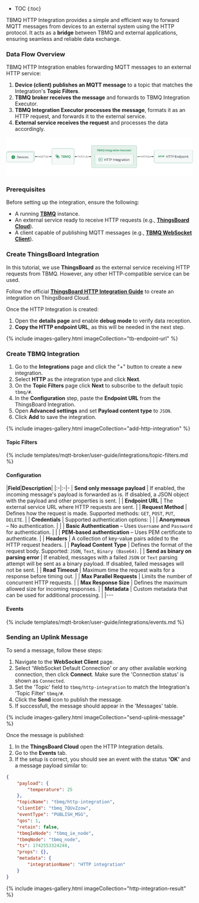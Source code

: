 * TOC
{:toc}

TBMQ HTTP Integration provides a simple and efficient way to forward MQTT messages from devices to an external system using the HTTP protocol. 
It acts as a **bridge** between TBMQ and external applications, ensuring seamless and reliable data exchange. 

### Data Flow Overview

TBMQ HTTP Integration enables forwarding MQTT messages to an external HTTP service:  

1. **Device (client) publishes an MQTT message** to a topic that matches the Integration's **Topic Filters**.  
2. **TBMQ broker receives the message** and forwards to TBMQ Integration Executor.  
3. **TBMQ Integration Executor processes the message**, formats it as an HTTP request, and forwards it to the external service.  
4. **External service receives the request** and processes the data accordingly.  

![image](/images/mqtt-broker/integrations/tbmq-http-integration.png)

### Prerequisites

Before setting up the integration, ensure the following:

- A running **[TBMQ](/docs/mqtt-broker/install/installation-options/)** instance.  
- An external service ready to receive HTTP requests (e.g., **[ThingsBoard Cloud](/docs/paas/getting-started-guides/what-is-thingsboard-cloud/)**).  
- A client capable of publishing MQTT messages (e.g., **[TBMQ WebSocket Client](/docs/mqtt-broker/user-guide/ui/websocket-client/)**).  

### Create ThingsBoard Integration

In this tutorial, we use **ThingsBoard** as the external service receiving HTTP requests from TBMQ. However, any other HTTP-compatible service can be used.

Follow the official **[ThingsBoard HTTP Integration Guide](/docs/paas/user-guide/integrations/http/)** to create an integration on ThingsBoard Cloud.

Once the HTTP Integration is created:

1. Open the **details page** and enable **debug mode** to verify data reception.  
2. **Copy the HTTP endpoint URL**, as this will be needed in the next step.

{% include images-gallery.html imageCollection="tb-endpoint-url" %}

### Create TBMQ Integration

1. Go to the **Integrations** page and click the "+" button to create a new integration.
2. Select **HTTP** as the integration type and click **Next**.
3. On the **Topic Filters** page click **Next** to subscribe to the default topic `tbmq/#`.
4. In the **Configuration** step, paste the **Endpoint URL** from the ThingsBoard Integration.
5. Open **Advanced settings** and set **Payload content type** to `JSON`.
6. Click **Add** to save the integration.

{% include images-gallery.html imageCollection="add-http-integration" %}

#### Topic Filters

{% include templates/mqtt-broker/user-guide/integrations/topic-filters.md %}

#### Configuration

|**Field**|**Description**|
|:-|:-|-
| **Send only message payload** | If enabled, the incoming message's payload is forwarded as is. If disabled, a JSON object with the payload and other properties is sent. |
| **Endpoint URL** | The external service URL where HTTP requests are sent. |
| **Request Method** | Defines how the request is made. Supported methods: `GET`, `POST`, `PUT`, `DELETE`. |
| **Credentials** | Supported authentication options: |
| | **Anonymous** – No authentication. |
| | **Basic Authentication** – Uses `Username` and `Password` for authentication. |
| | **PEM-based authentication** – Uses PEM certificate to authenticate. |
| **Headers** | A collection of key-value pairs added to the HTTP request headers. |
| **Payload Content Type** | Defines the format of the request body. Supported: `JSON`, `Text`, `Binary (Base64)`. |
| **Send as binary on parsing error** | If enabled, messages with a failed `JSON` or `Text` parsing attempt will be sent as a binary payload. If disabled, failed messages will not be sent. |
| **Read Timeout** | Maximum time the request waits for a response before timing out. |
| **Max Parallel Requests** | Limits the number of concurrent HTTP requests. |
| **Max Response Size** | Defines the maximum allowed size for incoming responses. |
| **Metadata** | Custom metadata that can be used for additional processing. |
|---

#### Events

{% include templates/mqtt-broker/user-guide/integrations/events.md %}

### Sending an Uplink Message

To send a message, follow these steps:

1. Navigate to the **WebSocket Client** page.
2. Select 'WebSocket Default Connection' or any other available working connection, then click **Connect**. Make sure the 'Connection status' is shown as `Connected`.
3. Set the 'Topic' field to `tbmq/http-integration` to match the Integration's 'Topic Filter' `tbmq/#`.
4. Click the **Send** icon to publish the message. 
5. If successfull, the message should appear in the 'Messages' table.

{% include images-gallery.html imageCollection="send-uplink-message" %}

Once the message is published:

1. In the **ThingsBoard Cloud** open the HTTP Integration details.
2. Go to the **Events** tab.
3. If the setup is correct, you should see an event with the status **'OK'** and a message payload similar to:

```json
{
    "payload": {
        "temperature": 25
    },
    "topicName": "tbmq/http-integration",
    "clientId": "tbmq_7QUvZzow",
    "eventType": "PUBLISH_MSG",
    "qos": 1,
    "retain": false,
    "tbmqIeNode": "tbmq_ie_node",
    "tbmqNode": "tbmq_node",
    "ts": 1742553324248,
    "props": {},
    "metadata": {
        "integrationName": "HTTP integration"
    }
}
```

{% include images-gallery.html imageCollection="http-integration-result" %}